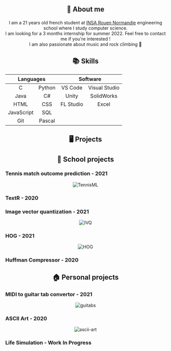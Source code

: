 ## <p align="center">👋 About me</p>

<p align="center">
	I am a 21 years old french student at <a href="https://www.insa-rouen.fr">INSA Rouen Normandie</a> engineering school where I study computer science.
	<br/>
	I am looking for a 3 months internship for summer 2022. Feel free to contact me if you're interested !
	<br/>
	I am also passionate about music and rock climbing 🧗
</p>

## <p align="center">📚 Skills</p>

<table align="center">
	<thead>
		<tr>
			<th colspan="2"><b>Languages</b></th>
			<th colspan="2"><b>Software</b></th>
		</tr>
	</thead>
	<tbody>
		<tr> 
			<td align="center">C</td>
			<td align="center">Python</td>
      <td align="center">VS Code</td>
      <td align="center">Visual Studio</td>
		</tr>
		<tr>
			<td align="center">Java</td>
      <td align="center">C#</td>
      <td align="center">Unity</td>
      <td align="center">SolidWorks</td>
		</tr>
		<tr>
			<td align="center">HTML</td>
      <td align="center">CSS</td>
      <td align="center">FL Studio</td>
      <td align="center">Excel</td>
		</tr>
		<tr>
			<td align="center">JavaScript</td>
      <td align="center">SQL</td>
      <td align="center"></td>
      <td align="center"></td>
		</tr>
		<tr>
			<td align="center">Git</td>
      <td align="center">Pascal</td>
      <td align="center"></td>
      <td align="center"></td>
		</tr>
	</tbody>
</table>

## <p align="center">🖥️ Projects</p>
## <p align="center">🏫 School projects</p>

### <p>Tennis match outcome prediction - 2021</p>
<p align="center">
	<img src="https://i.ibb.co/MsJcPYw/TennisML.png" alt="TennisML" border="0"/>
</p>

### <p>TextR - 2020</p>
### <p>Image vector quantization - 2021</p>
<p align="center">
	<img src="https://i.ibb.co/GFVGdFp/IVQ.gif" alt="IVQ" border="0"/>
</p>

### <p>HOG - 2021</p>
<p align="center">
	<img src="https://i.ibb.co/JvdGxrw/HOG.png" alt="HOG" border="0"/>
</p>

### <p>Huffman Compressor - 2020</p>

## <p align="center">🏠 Personal projects</p>

### <p>MIDI to guitar tab convertor - 2021</p>

<p align="center">
	<img src="https://i.ibb.co/NWqcSY6/guitabs.png" alt="guitabs" border="0">
</p>
	
### <p>ASCII Art - 2020</p>

<p align="center">
	<img src="https://i.ibb.co/1ZP1WRf/ascii-art.png" alt="ascii-art" border="0">
</p>

### <p>Life Simulation - Work In Progress</p>
